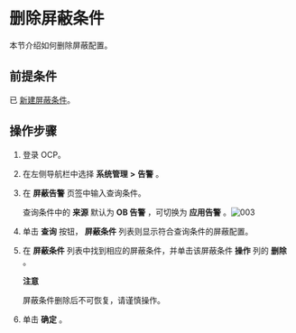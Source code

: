 删除屏蔽条件
===========================

本节介绍如何删除屏蔽配置。

前提条件
-------------------------

已 [新建屏蔽条件](../9.use-alert-management/14.new-shielding-conditions.md)。

操作步骤
-------------------------

1. 登录 OCP。



2. 在左侧导航栏中选择 **系统管理** **\>** **告警** 。



3. 在 **屏蔽告警** 页签中输入查询条件。

   查询条件中的 **来源** 默认为 **OB 告警** ，可切换为 **应用告警** 。![003](https://help-static-aliyun-doc.aliyuncs.com/assets/img/zh-CN/4429060261/p271386.png)


4. 单击 **查询** 按钮， **屏蔽条件** 列表则显示符合查询条件的屏蔽配置。



5. 在 **屏蔽条件** 列表中找到相应的屏蔽条件，并单击该屏蔽条件 **操作** 列的 **删除** 。

   **注意**



   屏蔽条件删除后不可恢复，请谨慎操作。


6. 单击 **确定** 。

